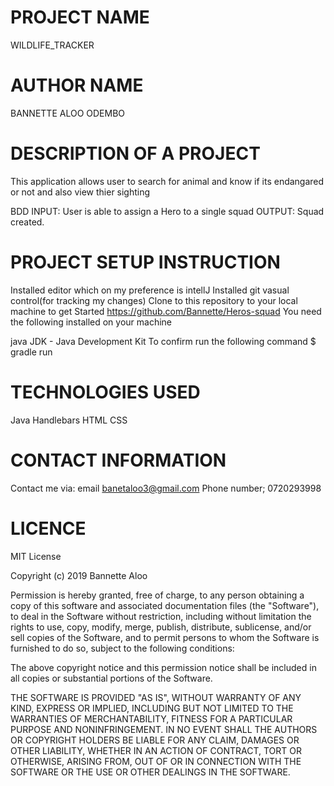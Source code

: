 # PROJECT NAME
WILDLIFE_TRACKER

# AUTHOR NAME
 BANNETTE ALOO ODEMBO
# DESCRIPTION OF A PROJECT
This application allows user to search for animal and know if its endangared or not and also view thier sighting

BDD
INPUT: User is able to assign a Hero to a single squad
OUTPUT: Squad created.
# PROJECT SETUP INSTRUCTION
Installed editor which on my preference is intellJ
Installed git vasual control(for tracking my changes)
Clone to this repository to your local machine to get Started https://github.com/Bannette/Heros-squad
You need the following installed on your machine

java
JDK - Java Development Kit To confirm run the following command $ gradle run
# TECHNOLOGIES USED
Java
Handlebars
HTML
CSS
# CONTACT INFORMATION
Contact me via: email banetaloo3@gmail.com Phone number; 0720293998

# LICENCE
MIT License

Copyright (c) 2019 Bannette Aloo

Permission is hereby granted, free of charge, to any person obtaining a copy of this software and associated documentation files (the "Software"), to deal in the Software without restriction, including without limitation the rights to use, copy, modify, merge, publish, distribute, sublicense, and/or sell copies of the Software, and to permit persons to whom the Software is furnished to do so, subject to the following conditions:

The above copyright notice and this permission notice shall be included in all copies or substantial portions of the Software.

THE SOFTWARE IS PROVIDED "AS IS", WITHOUT WARRANTY OF ANY KIND, EXPRESS OR IMPLIED, INCLUDING BUT NOT LIMITED TO THE WARRANTIES OF MERCHANTABILITY, FITNESS FOR A PARTICULAR PURPOSE AND NONINFRINGEMENT. IN NO EVENT SHALL THE AUTHORS OR COPYRIGHT HOLDERS BE LIABLE FOR ANY CLAIM, DAMAGES OR OTHER LIABILITY, WHETHER IN AN ACTION OF CONTRACT, TORT OR OTHERWISE, ARISING FROM, OUT OF OR IN CONNECTION WITH THE SOFTWARE OR THE USE OR OTHER DEALINGS IN THE SOFTWARE.

